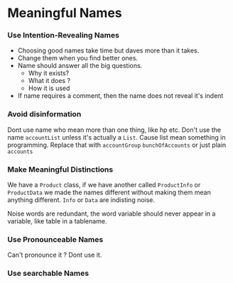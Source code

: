 # Meaningful Names

### Use Intention-Revealing Names

- Choosing good names take time but daves more than it takes.
- Change them when you find better ones.
- Name should answer all the big questions.
  - Why it exists?
  - What it does ?
  - How it is used
- If name requires a comment, then the name does not reveal it's indent

### Avoid disinformation

Dont use name who mean more than one thing, like hp etc. Don't use the name `accountList` unless it's actually a `List`. Cause list mean something in programming. Replace that with `accountGroup` `bunchOfAccounts` or just plain `accounts`

### Make Meaningful Distinctions

We have a `Product` class, if we have another called `ProductInfo` or `ProductData` we made the names different without making them mean anything different. `Info` or `Data` are indisting noise.

Noise words are redundant, the word variable should never appear in a variable, like table in a tablename.

### Use Pronounceable Names

Can't pronounce it ? Dont use it.

### Use searchable Names
